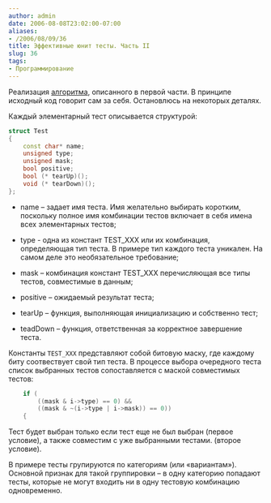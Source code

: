 ```yaml
---
author: admin
date: 2006-08-08T23:02:00-07:00
aliases:
- /2006/08/09/36
title: Эффективные юнит тесты. Часть II
slug: 36
tags:
- Программирование
---
```


Реализация [алгоритма](/2006/08/EffectiveUnitTests.cpp), описанного в первой части. В принципе исходный код говорит сам за себя. Остановлюсь на некоторых деталях.

<!--more-->Каждый элементарный тест описывается структурой:

```cpp
struct Test
{
    const char* name;
    unsigned type;
    unsigned mask;
    bool positive;
    bool (* tearUp)();
    void (* tearDown)();
};
```

  * name – задает имя теста. Имя желательно выбирать коротким, поскольку полное имя комбинации тестов включает в себя имена всех элементарных тестов;

  * type - одна из констант TEST_XXX или их комбинация, определяющая тип теста.  В примере  тип каждого теста уникален. На самом деле это необязательное требование;

  * mask – комбинация констант TEST_XXX перечисляющая все типы тестов, совместимые в данным;

  * positive – ожидаемый результат теста;

  * tearUp – функция, выполняющая инициализацию и собственно тест;

  * teadDown – функция, ответственная за корректное завершение теста.

Константы `TEST_XXX` представляют собой битовую маску, где каждому биту соотвествует свой тип теста. В процессе выбора очередного теста список выбранных тестов сопоставляется с маской совместимых тестов:

```cpp
    if (
        ((mask & i->type) == 0) &&
        ((mask & ~(i->type | i->mask)) == 0))
    {
```

Тест будет выбран только если тест еще не был выбран (первое условие), а также совместим с уже выбранными тестами. (второе условие).

В примере тесты групируются по категориям (или «вариантам»). Основной признак для такой группировки – в одну категорию попадают тесты, которые не могут входить ни в одну тестовую комбинацию одновременно.
